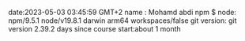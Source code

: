 
date:2023-05-03 03:45:59 GMT+2
name : Mohamd abdi
npm $ node: npm/9.5.1 node/v19.8.1 darwin arm64 workspaces/false
git version: git version 2.39.2
days since course start:about 1 month

